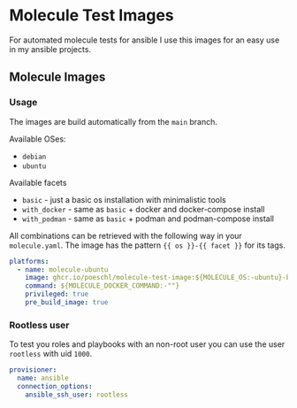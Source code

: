 # Molecule Test Images

For automated molecule tests for ansible I use this images for an easy use in my ansible projects.

## Molecule Images

### Usage

The images are build automatically from the `main` branch.

Available OSes:

* `debian`
* `ubuntu`

Available facets

* `basic` - just a basic os installation with minimalistic tools
* `with_docker` - same as `basic` + docker and docker-compose install
* `with_podman` - same as `basic` + podman and podman-compose install

All combinations can be retrieved with the following way in your `molecule.yaml`.
The image has the pattern `{{ os }}-{{ facet }}` for its tags.

```yaml
platforms:
  - name: molecule-ubuntu
    image: ghcr.io/poeschl/molecule-test-image:${MOLECULE_OS:-ubuntu}-basic
    command: ${MOLECULE_DOCKER_COMMAND:-""}
    privileged: true
    pre_build_image: true
```

### Rootless user

To test you roles and playbooks with an non-root user you can use the user `rootless` with uid `1000`.

```yaml
provisioner:
  name: ansible
  connection_options:
    ansible_ssh_user: rootless
```

